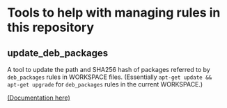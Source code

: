 # Tools to help with managing rules in this repository

## update_deb_packages

A tool to update the path and SHA256 hash of packages referred to by `deb_packages` rules in WORKSPACE files.
(Essentially `apt-get update && apt-get upgrade` for `deb_packages` rules in the current WORKSPACE.)

[(Documentation here)](https://github.com/mariusgrigoriu/rules_dpkg/tree/master/tools/update_deb_packages)
